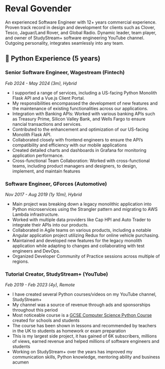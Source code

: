 # Reval Govender

An experienced Software Engineer with 12+ years commercial experience. Proven track record in design and development for
clients such as Clover, Tesco, Jaguar/Land Rover, and Global Radio. Dynamic leader, team player, and owner of
StudyStream+ software engineering YouTube channel. Outgoing personality, integrates seamlessly into any team.

## 🐍 Python Experience (5 years)

### Senior Software Engineer, Wagestream (Fintech)

*Feb 2024 - May 2024 (3m), Hybrid*

- I supported a range of services, including a US-facing Python Monolith Flask API and a Vue.js Client Portal.
- My responsibilities encompassed the development of new features and the maintenance of existing
  functionalities across our applications.
- Integration with Banking APIs: Worked with various banking APIs such as Treasury Prime, Silicon Valley Bank,
  and Wells Fargo to ensure nancial transactions and services.
- Contributed to the enhancement and optimization of our US-facing Monolith Flask API.
- Collaborated closely with frontend engineers to ensure the API’s compatibility and efficiency with our mobile
  applications
- Created detailed charts and dashboards in Grafana for monitoring application performance.
- Cross-functional Team Collaboration: Worked with cross-functional teams, including product managers and
  designers, to design, implement, and maintain features

### Software Engineer, GForces (Automotive)

*Nov 2017 - Aug 2019 (1y 10m), Hybrid*

- Main project was breaking down a legacy monolithic application into Python microservices using the Strangler pattern
  and migrating to AWS Lambda infrastructure.
- Worked with multiple data providers like Cap HPI and Auto Trader to integrate their APIs into our products.
- Collaborated in Agile teams on various products, including a notable Angular application project utilizing
  Redux for online vehicle purchasing.
- Maintained and developed new features for the legacy monolith application while adapting to changes and
  collaborating with test engineers and DevOps.
- Organized Developer Community of Practice sessions across multiple of regions.

### Tutorial Creator, StudyStream+ (YouTube)

*Feb 2019 - Feb 2023 (4y), Remote*

- I have created several Python courses/videos on my YouTube channel, StudyStream+
- My channel was a source of revenue through ads and sponsorships throughout this period
- Most noticeable course is a [GCSE Computer Science Python Course](https://www.youtube.com/watch?v=lv8Tl5lBJC0&t=2s)
  created for schools and students
- The course has been shown in lessons and recommended by teachers in the UK to students as homework or exam preparation
- This is my largest side project, it has gained of 6K subscribers, millions of views, earned revenue and helped
  millions of software engineers and students
- Working on StudyStream+ over the years has improved my communication skills, Python knowledge, mentoring ability and
  business acumen
